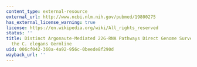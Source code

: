 ```yaml
---
content_type: external-resource
external_url: http://www.ncbi.nlm.nih.gov/pubmed/19800275
has_external_license_warning: true
license: https://en.wikipedia.org/wiki/All_rights_reserved
status: ''
title: Distinct Argonaute-Mediated 22G-RNA Pathways Direct Genome Surveillance in
  the C. elegans Germline
uid: 006cf042-360a-4a92-956c-0beede8f290d
wayback_url: ''
---
```

